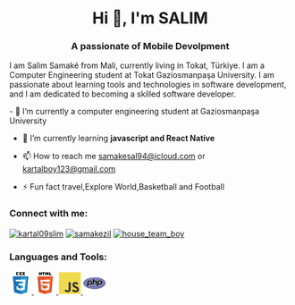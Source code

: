 <h1 align="center">Hi 👋, I'm SALIM</h1>
<h3 align="center">A passionate of Mobile Devolpment</h3>
<p>
  I am Salim Samaké from Mali, currently living in Tokat, Türkiye. I am a Computer Engineering student at Tokat Gaziosmanpaşa University. I am passionate about learning tools and technologies in software development, and I am dedicated to becoming a skilled software developer.
</p>
- 🔭 I’m currently a computer engineering student at Gaziosmanpaşa University

- 🌱 I’m currently learning **javascript and React Native**

- 📫 How to reach me samakesal94@icloud.com or kartalboy123@gmail.com

- ⚡ Fun fact travel,Explore World,Basketball and Football

<h3 align="left">Connect with me:</h3>
<p align="left">
<a href="https://twitter.com/kartal09slim" target="blank"><img align="center" src="https://raw.githubusercontent.com/rahuldkjain/github-profile-readme-generator/master/src/images/icons/Social/twitter.svg" alt="kartal09slim" height="30" width="40" /></a>
<a href="https://linkedin.com/in/samakezil" target="blank"><img align="center" src="https://raw.githubusercontent.com/rahuldkjain/github-profile-readme-generator/master/src/images/icons/Social/linked-in-alt.svg" alt="samakezil" height="30" width="40" /></a>
<a href="https://instagram.com/house_team_boy" target="blank"><img align="center" src="https://raw.githubusercontent.com/rahuldkjain/github-profile-readme-generator/master/src/images/icons/Social/instagram.svg" alt="house_team_boy" height="30" width="40" /></a>
</p>

<h3 align="left">Languages and Tools:</h3>
<p align="left"> <a href="https://www.w3schools.com/css/" target="_blank" rel="noreferrer"> <img src="https://raw.githubusercontent.com/devicons/devicon/master/icons/css3/css3-original-wordmark.svg" alt="css3" width="40" height="40"/> </a> <a href="https://www.w3.org/html/" target="_blank" rel="noreferrer"> <img src="https://raw.githubusercontent.com/devicons/devicon/master/icons/html5/html5-original-wordmark.svg" alt="html5" width="40" height="40"/> </a> <a href="https://developer.mozilla.org/en-US/docs/Web/JavaScript" target="_blank" rel="noreferrer"> <img src="https://raw.githubusercontent.com/devicons/devicon/master/icons/javascript/javascript-original.svg" alt="javascript" width="40" height="40"/> </a> <a href="https://www.php.net" target="_blank" rel="noreferrer"> <img src="https://raw.githubusercontent.com/devicons/devicon/master/icons/php/php-original.svg" alt="php" width="40" height="40"/> </a> </p>
